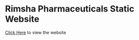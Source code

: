 # Rimsha Pharmaceuticals Static Website 

[Click Here](https://nizamsalim.github.io/Rimsha-Pharma-Static-Website/) to view the website
